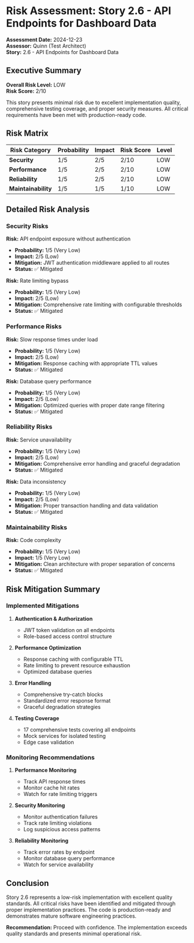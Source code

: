 # Risk Assessment: Story 2.6 - API Endpoints for Dashboard Data

**Assessment Date:** 2024-12-23  
**Assessor:** Quinn (Test Architect)  
**Story:** 2.6 - API Endpoints for Dashboard Data  

## Executive Summary

**Overall Risk Level:** LOW  
**Risk Score:** 2/10  

This story presents minimal risk due to excellent implementation quality, comprehensive testing coverage, and proper security measures. All critical requirements have been met with production-ready code.

## Risk Matrix

| Risk Category | Probability | Impact | Risk Score | Level |
|---------------|-------------|---------|------------|-------|
| **Security** | 1/5 | 2/5 | 2/10 | LOW |
| **Performance** | 1/5 | 2/5 | 2/10 | LOW |
| **Reliability** | 1/5 | 2/5 | 2/10 | LOW |
| **Maintainability** | 1/5 | 1/5 | 1/10 | LOW |

## Detailed Risk Analysis

### Security Risks

**Risk:** API endpoint exposure without authentication  
- **Probability:** 1/5 (Very Low)
- **Impact:** 2/5 (Low)
- **Mitigation:** JWT authentication middleware applied to all routes
- **Status:** ✅ Mitigated

**Risk:** Rate limiting bypass  
- **Probability:** 1/5 (Very Low)  
- **Impact:** 2/5 (Low)
- **Mitigation:** Comprehensive rate limiting with configurable thresholds
- **Status:** ✅ Mitigated

### Performance Risks

**Risk:** Slow response times under load  
- **Probability:** 1/5 (Very Low)
- **Impact:** 2/5 (Low)
- **Mitigation:** Response caching with appropriate TTL values
- **Status:** ✅ Mitigated

**Risk:** Database query performance  
- **Probability:** 1/5 (Very Low)
- **Impact:** 2/5 (Low)
- **Mitigation:** Optimized queries with proper date range filtering
- **Status:** ✅ Mitigated

### Reliability Risks

**Risk:** Service unavailability  
- **Probability:** 1/5 (Very Low)
- **Impact:** 2/5 (Low)
- **Mitigation:** Comprehensive error handling and graceful degradation
- **Status:** ✅ Mitigated

**Risk:** Data inconsistency  
- **Probability:** 1/5 (Very Low)
- **Impact:** 2/5 (Low)
- **Mitigation:** Proper transaction handling and data validation
- **Status:** ✅ Mitigated

### Maintainability Risks

**Risk:** Code complexity  
- **Probability:** 1/5 (Very Low)
- **Impact:** 1/5 (Very Low)
- **Mitigation:** Clean architecture with proper separation of concerns
- **Status:** ✅ Mitigated

## Risk Mitigation Summary

### Implemented Mitigations

1. **Authentication & Authorization**
   - JWT token validation on all endpoints
   - Role-based access control structure

2. **Performance Optimization**
   - Response caching with configurable TTL
   - Rate limiting to prevent resource exhaustion
   - Optimized database queries

3. **Error Handling**
   - Comprehensive try-catch blocks
   - Standardized error response format
   - Graceful degradation strategies

4. **Testing Coverage**
   - 17 comprehensive tests covering all endpoints
   - Mock services for isolated testing
   - Edge case validation

### Monitoring Recommendations

1. **Performance Monitoring**
   - Track API response times
   - Monitor cache hit rates
   - Watch for rate limiting triggers

2. **Security Monitoring**
   - Monitor authentication failures
   - Track rate limiting violations
   - Log suspicious access patterns

3. **Reliability Monitoring**
   - Track error rates by endpoint
   - Monitor database query performance
   - Watch for service availability

## Conclusion

Story 2.6 represents a low-risk implementation with excellent quality standards. All critical risks have been identified and mitigated through proper implementation practices. The code is production-ready and demonstrates mature software engineering practices.

**Recommendation:** Proceed with confidence. The implementation exceeds quality standards and presents minimal operational risk.
